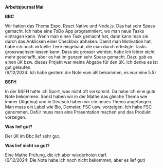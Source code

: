 **Arbeitsjournal Mai**

**BBC**

Wir hatten das Thema Expo, React Native und Node.js. Das hat sehr Spass gemacht. Ich habe eine ToDo App programmiert, wo man neue Tasks eintragen kann. Wenn man einen Task gemacht hat, dann kann man sie durch das Anklicken einer Checkbox abhaken. Damit man Motivation hat, habe ich noch virtuelle Tiere eingebaut, die man durch erledigte Tasks grosswachsen lassen kann. Dass sie grösser werden, habe ich leider nicht mehr geschafft, aber es hat im ganzen sehr Spass gemacht. Dazu gab es einen üK bzw. dieses Projekt war meine Abgabe für den üK. Ich denke es ist gut gelaufen.  
(6/12/2024: Ich habe gestern die Note vom üK bekommen, es war eine 5.5)

**BSFH**

In der BSFH hatte ich Sport, was nicht oft vorkommt. Da habe ich eine gute Note bekommen. Sonst haben wir in der Mathe das gleiche Thema wie immer (Algebra) und in Deutsch haben wir ein neues Thema angefangen. Man muss ein Label wie Bio, Demeter, FSC usw. vorzeigen. Ich habe FSC genommen. Dafür muss man eine Präsentation machen und das Produkt vorzeigen.

**Was** **lief** **gut?**

Der üK im Bbc lief sehr gut.

**Was lief nicht so gut?**

Eine Mathe Prüfung, die ich aber wiederholen darf.  
(6/12/2024: Die Note habe ich noch nicht bekommen, aber es lief gut)